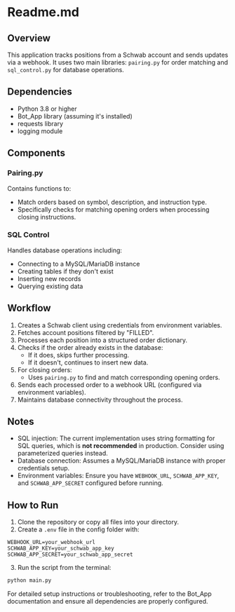 

# Readme.md

## Overview
This application tracks positions from a Schwab account and sends updates via a webhook. It uses two main libraries: `pairing.py` for order matching and `sql_control.py` for database operations.

## Dependencies
- Python 3.8 or higher
- Bot_App library (assuming it's installed)
- requests library
- logging module

## Components
### Pairing.py
Contains functions to:
- Match orders based on symbol, description, and instruction type.
- Specifically checks for matching opening orders when processing closing instructions.

### SQL Control
Handles database operations including:
- Connecting to a MySQL/MariaDB instance
- Creating tables if they don't exist
- Inserting new records
- Querying existing data

## Workflow
1. Creates a Schwab client using credentials from environment variables.
2. Fetches account positions filtered by "FILLED".
3. Processes each position into a structured order dictionary.
4. Checks if the order already exists in the database:
   - If it does, skips further processing.
   - If it doesn't, continues to insert new data.
5. For closing orders:
   - Uses `pairing.py` to find and match corresponding opening orders.
6. Sends each processed order to a webhook URL (configured via environment variables).
7. Maintains database connectivity throughout the process.

## Notes
- SQL injection: The current implementation uses string formatting for SQL queries, which is **not recommended** in production. Consider using parameterized queries instead.
- Database connection: Assumes a MySQL/MariaDB instance with proper credentials setup.
- Environment variables: Ensure you have `WEBHOOK_URL`, `SCHWAB_APP_KEY`, and `SCHWAB_APP_SECRET` configured before running.

## How to Run
1. Clone the repository or copy all files into your directory.
2. Create a `.env` file in the config folder with:
```
WEBHOOK_URL=your_webhook_url
SCHWAB_APP_KEY=your_schwab_app_key
SCHWAB_APP_SECRET=your_schwab_app_secret
```
3. Run the script from the terminal:
```bash
python main.py
```

For detailed setup instructions or troubleshooting, refer to the Bot_App documentation and ensure all dependencies are properly configured.